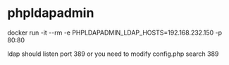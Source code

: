 # phpldapadmin


docker run -it --rm -e PHPLDAPADMIN_LDAP_HOSTS=192.168.232.150 -p 80:80

ldap should listen port 389 or you need to modify config.php search 389 
